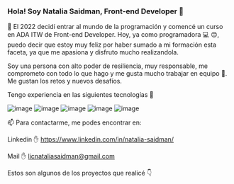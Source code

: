 ### Hola! Soy Natalia Saidman, Front-end Developer 👋



:information_desk_person: El 2022 decidí entrar al mundo de la programación y comencé un curso en ADA ITW de Front-end Developer. Hoy, ya como programadora :computer: :blush:, puedo decir que estoy muy feliz por haber sumado a mi formación esta faceta, ya que me apasiona y disfruto mucho realizandola. 

Soy una persona con alto poder de resiliencia, muy responsable, me comprometo con todo lo que hago y me gusta mucho trabajar en equipo 👯. Me gustan los retos y nuevos desafíos.

Tengo experiencia en las siguientes tecnologías :raised_hands:       
    
![image](https://user-images.githubusercontent.com/107443979/216082226-63e79d95-5e7a-42cd-88f8-6923c1fddc97.png) ![image](https://user-images.githubusercontent.com/107443979/216082360-be900202-80cc-4a12-b534-077a377f45fa.png)
![image](https://user-images.githubusercontent.com/107443979/216082390-5741ac56-e9b5-441b-9e65-b3d314792759.png)
![image](https://user-images.githubusercontent.com/107443979/216082417-9f0418ef-0902-4e09-8ece-3745950cb7db.png)
![image](https://user-images.githubusercontent.com/107443979/216082457-06e93036-4e9e-442b-b0f6-b32821d4f96a.png)

📫 Para contactarme, me podes encontrar en: 

Linkedin :hand: https://www.linkedin.com/in/natalia-saidman/   
    
Mail :hand: licnataliasaidman@gmail.com

Estos son algunos de los proyectos que realicé :point_down:
